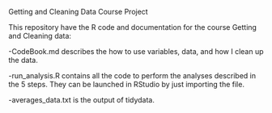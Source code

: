 Getting and Cleaning Data Course Project

This repository have the R code and documentation  for the course Getting and Cleaning data:



-CodeBook.md describes the how to use variables,  data, and how I clean up the data.

-run_analysis.R contains all the code to perform the analyses described in the 5 steps. They can be launched in RStudio by just importing the file.

-averages_data.txt is the output of tidydata.
